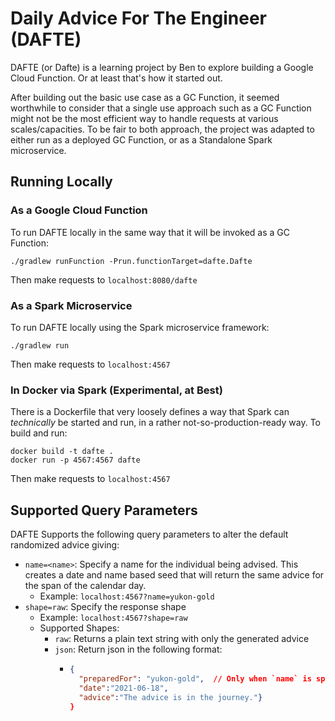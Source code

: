 # Daily Advice For The Engineer (DAFTE)

DAFTE (or Dafte) is a learning project by Ben to explore building a Google Cloud Function. Or at least that's how it
started out.

After building out the basic use case as a GC Function, it seemed worthwhile to consider that a single use approach such
as a GC Function might not be the most efficient way to handle requests at various scales/capacities. To be fair to both
approach, the project was adapted to either run as a deployed GC Function, or as a Standalone Spark microservice.


## Running Locally

### As a Google Cloud Function

To run DAFTE locally in the same way that it will be invoked as a GC Function:
```shell
./gradlew runFunction -Prun.functionTarget=dafte.Dafte
```
Then make requests to `localhost:8080/dafte`


### As a Spark Microservice

To run DAFTE locally using the Spark microservice framework:
```shell
./gradlew run
```

Then make requests to `localhost:4567`


### In Docker via Spark (Experimental, at Best)

There is a Dockerfile that very loosely defines a way that Spark can _technically_ be started and run, in a rather
not-so-production-ready way. To build and run:

```shell
docker build -t dafte .
docker run -p 4567:4567 dafte
```

Then make requests to `localhost:4567`


## Supported Query Parameters

DAFTE Supports the following query parameters to alter the default randomized advice giving:

* `name=<name>`: Specify a name for the individual being advised. This creates a date and name based seed that will
  return the same advice for the span of the calendar day.
  * Example: `localhost:4567?name=yukon-gold`
* `shape=raw`: Specify the response shape
  * Example: `localhost:4567?shape=raw`
  * Supported Shapes:
    * `raw`: Returns a plain text string with only the generated advice
    * `json`: Return json in the following format:
      * ```json
        {
          "preparedFor": "yukon-gold",  // Only when `name` is specified
          "date":"2021-06-18",
          "advice":"The advice is in the journey."}
        }
        ```

